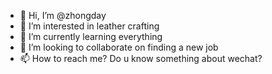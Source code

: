 - 👋 Hi, I’m @zhongday
- 👀 I’m interested in leather crafting
- 🌱 I’m currently learning everything
- 💞️ I’m looking to collaborate on finding a new job
- 📫 How to reach me? Do u know something about wechat?

<!---
zhongday/zhongday is a ✨ special ✨ repository because its `README.md` (this file) appears on your GitHub profile.
You can click the Preview link to take a look at your changes.
--->
